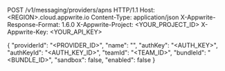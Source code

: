 POST /v1/messaging/providers/apns HTTP/1.1
Host: &lt;REGION&gt;.cloud.appwrite.io
Content-Type: application/json
X-Appwrite-Response-Format: 1.6.0
X-Appwrite-Project: <YOUR_PROJECT_ID>
X-Appwrite-Key: <YOUR_API_KEY>

{
  "providerId": "<PROVIDER_ID>",
  "name": "<NAME>",
  "authKey": "<AUTH_KEY>",
  "authKeyId": "<AUTH_KEY_ID>",
  "teamId": "<TEAM_ID>",
  "bundleId": "<BUNDLE_ID>",
  "sandbox": false,
  "enabled": false
}
